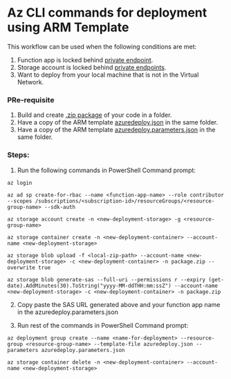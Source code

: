 # Az CLI commands for deployment using ARM Template
This workflow can be used when the following conditions are met:
1. Function app is locked behind [private endpoint](https://docs.microsoft.com/en-us/azure/app-service/networking/private-endpoint).
2. Storage account is locked behind [private endpoints](https://docs.microsoft.com/en-us/azure/storage/common/storage-private-endpoints).
3. Want to deploy from your local machine that is not in the Virtual Network.

### PRe-requisite
1. Build and create [.zip package](https://github.com/Azure-Samples/function-app-arm-templates/wiki/Best-Practices-Guide#deployment-zip-file-requirements) of your code in a folder.
2. Have a copy of the ARM template [azuredeploy.json](/zip-deploy-arm-az-cli/azuredeploy.json) in the same folder.
3. Have a copy of the ARM template [azuredeploy.parameters.json](/zip-deploy-arm-az-cli/azuredeploy.parameters.json) in the same folder.

### Steps:

1. Run the following commands in PowerShell Command prompt: 

```
az login  

az ad sp create-for-rbac --name <function-app-name> --role contributor --scopes /subscriptions/<subscription-id>/resourceGroups/<resource-group-name> --sdk-auth  

az storage account create -n <new-deployment-storage> -g <resource-group-name>  

az storage container create -n <new-deployment-container> --account-name <new-deployment-storage>  

az storage blob upload -f <local-zip-path> --account-name <new-deployment-storage> -c <new-deployment-container> -n package.zip --overwrite true  

az storage blob generate-sas --full-uri --permissions r --expiry (get-date).AddMinutes(30).ToString("yyyy-MM-ddTHH:mm:ssZ") --account-name <new-deployment-storage> -c <new-deployment-container> -n package.zip 
```

2. Copy paste the SAS URL generated above and your function app name in the azuredeploy.parameters.json

3. Run rest of the commands in PowerShell Command prompt:

```
az deployment group create --name <name-for-deployment> --resource-group <resource-group-name> --template-file azuredeploy.json --parameters azuredeploy.parameters.json 

az storage container delete -n <new-deployment-container> --account-name <new-deployment-storage> 
```
